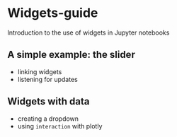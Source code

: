 # Widgets-guide
Introduction to the use of widgets in Jupyter notebooks
## A simple example: the slider
- linking widgets
- listening for updates
## Widgets with data
- creating a dropdown
- using `interaction` with plotly
